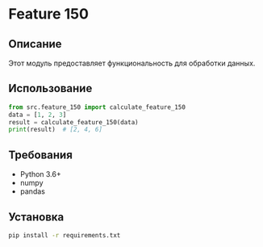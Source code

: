 # Feature 150
## Описание
Этот модуль предоставляет функциональность для обработки данных.
## Использование
```python
from src.feature_150 import calculate_feature_150
data = [1, 2, 3]
result = calculate_feature_150(data)
print(result)  # [2, 4, 6]
```
## Требования
- Python 3.6+
- numpy
- pandas
## Установка
```bash
pip install -r requirements.txt
```